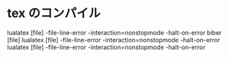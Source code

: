 # tex のコンパイル

lualatex [file] -file-line-error -interaction=nonstopmode -halt-on-error
biber [file]
lualatex [file] -file-line-error -interaction=nonstopmode -halt-on-error
lualatex [file] -file-line-error -interaction=nonstopmode -halt-on-error
